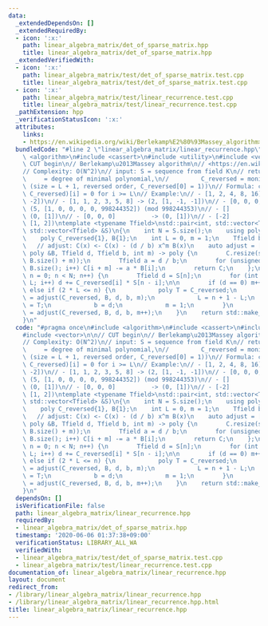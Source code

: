 ```yaml
---
data:
  _extendedDependsOn: []
  _extendedRequiredBy:
  - icon: ':x:'
    path: linear_algebra_matrix/det_of_sparse_matrix.hpp
    title: linear_algebra_matrix/det_of_sparse_matrix.hpp
  _extendedVerifiedWith:
  - icon: ':x:'
    path: linear_algebra_matrix/test/det_of_sparse_matrix.test.cpp
    title: linear_algebra_matrix/test/det_of_sparse_matrix.test.cpp
  - icon: ':x:'
    path: linear_algebra_matrix/test/linear_recurrence.test.cpp
    title: linear_algebra_matrix/test/linear_recurrence.test.cpp
  _pathExtension: hpp
  _verificationStatusIcon: ':x:'
  attributes:
    links:
    - https://en.wikipedia.org/wiki/Berlekamp%E2%80%93Massey_algorithm>
  bundledCode: "#line 2 \"linear_algebra_matrix/linear_recurrence.hpp\"\n#include\
    \ <algorithm>\n#include <cassert>\n#include <utility>\n#include <vector>\n\n//\
    \ CUT begin\n// Berlekamp\u2013Massey algorithm\n// <https://en.wikipedia.org/wiki/Berlekamp%E2%80%93Massey_algorithm>\n\
    // Complexity: O(N^2)\n// input: S = sequence from field K\n// return: L     \
    \     = degree of minimal polynomial,\n//         C_reversed = monic min. polynomial\
    \ (size = L + 1, reversed order, C_reversed[0] = 1))\n// Formula: convolve(S,\
    \ C_reversed)[i] = 0 for i >= L\n// Example:\n// - [1, 2, 4, 8, 16]   -> (1, [1,\
    \ -2])\n// - [1, 1, 2, 3, 5, 8] -> (2, [1, -1, -1])\n// - [0, 0, 0, 0, 1]    ->\
    \ (5, [1, 0, 0, 0, 0, 998244352]) (mod 998244353)\n// - []                 ->\
    \ (0, [1])\n// - [0, 0, 0]          -> (0, [1])\n// - [-2]               -> (1,\
    \ [1, 2])\ntemplate <typename Tfield>\nstd::pair<int, std::vector<Tfield>> linear_recurrence(const\
    \ std::vector<Tfield> &S)\n{\n    int N = S.size();\n    using poly = std::vector<Tfield>;\n\
    \    poly C_reversed{1}, B{1};\n    int L = 0, m = 1;\n    Tfield b = 1;\n\n \
    \   // adjust: C(x) <- C(x) - (d / b) x^m B(x)\n    auto adjust = [](poly C, const\
    \ poly &B, Tfield d, Tfield b, int m) -> poly {\n        C.resize(std::max(C.size(),\
    \ B.size() + m));\n        Tfield a = d / b;\n        for (unsigned i = 0; i <\
    \ B.size(); i++) C[i + m] -= a * B[i];\n        return C;\n    };\n\n    for (int\
    \ n = 0; n < N; n++) {\n        Tfield d = S[n];\n        for (int i = 1; i <=\
    \ L; i++) d += C_reversed[i] * S[n - i];\n\n        if (d == 0) m++;\n       \
    \ else if (2 * L <= n) {\n            poly T = C_reversed;\n            C_reversed\
    \ = adjust(C_reversed, B, d, b, m);\n            L = n + 1 - L;\n            B\
    \ = T;\n            b = d;\n            m = 1;\n        }\n        else C_reversed\
    \ = adjust(C_reversed, B, d, b, m++);\n    }\n    return std::make_pair(L, C_reversed);\n\
    }\n"
  code: "#pragma once\n#include <algorithm>\n#include <cassert>\n#include <utility>\n\
    #include <vector>\n\n// CUT begin\n// Berlekamp\u2013Massey algorithm\n// <https://en.wikipedia.org/wiki/Berlekamp%E2%80%93Massey_algorithm>\n\
    // Complexity: O(N^2)\n// input: S = sequence from field K\n// return: L     \
    \     = degree of minimal polynomial,\n//         C_reversed = monic min. polynomial\
    \ (size = L + 1, reversed order, C_reversed[0] = 1))\n// Formula: convolve(S,\
    \ C_reversed)[i] = 0 for i >= L\n// Example:\n// - [1, 2, 4, 8, 16]   -> (1, [1,\
    \ -2])\n// - [1, 1, 2, 3, 5, 8] -> (2, [1, -1, -1])\n// - [0, 0, 0, 0, 1]    ->\
    \ (5, [1, 0, 0, 0, 0, 998244352]) (mod 998244353)\n// - []                 ->\
    \ (0, [1])\n// - [0, 0, 0]          -> (0, [1])\n// - [-2]               -> (1,\
    \ [1, 2])\ntemplate <typename Tfield>\nstd::pair<int, std::vector<Tfield>> linear_recurrence(const\
    \ std::vector<Tfield> &S)\n{\n    int N = S.size();\n    using poly = std::vector<Tfield>;\n\
    \    poly C_reversed{1}, B{1};\n    int L = 0, m = 1;\n    Tfield b = 1;\n\n \
    \   // adjust: C(x) <- C(x) - (d / b) x^m B(x)\n    auto adjust = [](poly C, const\
    \ poly &B, Tfield d, Tfield b, int m) -> poly {\n        C.resize(std::max(C.size(),\
    \ B.size() + m));\n        Tfield a = d / b;\n        for (unsigned i = 0; i <\
    \ B.size(); i++) C[i + m] -= a * B[i];\n        return C;\n    };\n\n    for (int\
    \ n = 0; n < N; n++) {\n        Tfield d = S[n];\n        for (int i = 1; i <=\
    \ L; i++) d += C_reversed[i] * S[n - i];\n\n        if (d == 0) m++;\n       \
    \ else if (2 * L <= n) {\n            poly T = C_reversed;\n            C_reversed\
    \ = adjust(C_reversed, B, d, b, m);\n            L = n + 1 - L;\n            B\
    \ = T;\n            b = d;\n            m = 1;\n        }\n        else C_reversed\
    \ = adjust(C_reversed, B, d, b, m++);\n    }\n    return std::make_pair(L, C_reversed);\n\
    }\n"
  dependsOn: []
  isVerificationFile: false
  path: linear_algebra_matrix/linear_recurrence.hpp
  requiredBy:
  - linear_algebra_matrix/det_of_sparse_matrix.hpp
  timestamp: '2020-06-06 01:37:38+09:00'
  verificationStatus: LIBRARY_ALL_WA
  verifiedWith:
  - linear_algebra_matrix/test/det_of_sparse_matrix.test.cpp
  - linear_algebra_matrix/test/linear_recurrence.test.cpp
documentation_of: linear_algebra_matrix/linear_recurrence.hpp
layout: document
redirect_from:
- /library/linear_algebra_matrix/linear_recurrence.hpp
- /library/linear_algebra_matrix/linear_recurrence.hpp.html
title: linear_algebra_matrix/linear_recurrence.hpp
---
```

